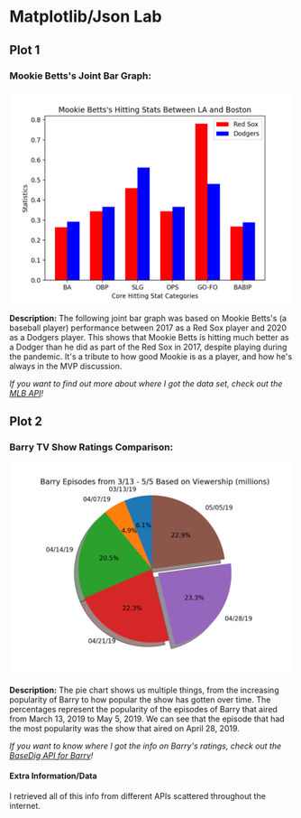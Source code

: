 # Matplotlib/Json Lab

## Plot 1

### Mookie Betts's Joint Bar Graph:
![Joint Bar Graph of Mookie Betts's Hitting Statistics](Mookie.png)

**Description:** 
The following joint bar graph was based on Mookie Betts's (a baseball player) performance between 2017 as a Red Sox player
and 2020 as a Dodgers player. This shows that Mookie Betts is hitting much better as a Dodger than he did as part of the 
Red Sox in 2017, despite playing during the pandemic. It's a tribute to how good Mookie is as a player, and how he's always 
in the MVP discussion. 

*If you want to find out more about where I got the data set, check out the [MLB API](https://appac.github.io/mlb-data-api-docs/)!*

 
## Plot 2

### Barry TV Show Ratings Comparison:
![TV Show Ratings from 3/13-5/5](Barry.png)

**Description:**
The pie chart shows us multiple things, from the increasing popularity of Barry to how popular the show has gotten over time. 
The percentages represent the popularity of the episodes of Barry that aired from March 13, 2019 to May 5, 2019. We can see that 
the episode that had the most popularity was the show that aired on April 28, 2019. 

*If you want to know where I got the info on Barry's ratings, check out the [BaseDig API for Barry](https://www.basedig.com/wikipedia/811barry-tv-series-reception-ratings-526902/)!*

#### Extra Information/Data
I retrieved all of this info from different APIs scattered throughout the internet.